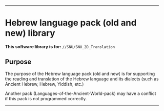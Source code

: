 
***

# Hebrew language pack (old and new) library

**This software library is for:** `//SNU/SNU_2D_Translation`

## Purpose

The purpose of the Hebrew language pack (old and new) is for supporting the reading and translation of the Hebrew language and its dialects (such as Ancient Hebrew, Hebrew, Yiddish, etc.)

Another pack (Languages-of-the-Ancient-World-pack) may have a conflict if this pack is not programmed correctly.

***
